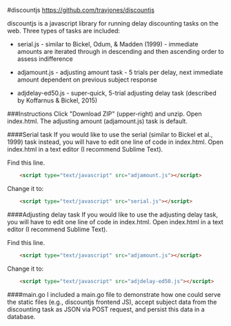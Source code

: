 #discountjs
https://github.com/travjones/discountjs

discountjs is a javascript library for running delay discounting tasks on the web. Three types of tasks are included: 

* serial.js - similar to Bickel, Odum, & Madden (1999) - immediate amounts are iterated through in descending and then ascending order to assess indifference

* adjamount.js - adjusting amount task - 5 trials per delay, next immediate amount dependent on previous subject response 

* adjdelay-ed50.js - super-quick, 5-trial adjusting delay task (described by Koffarnus & Bickel, 2015)

###Instructions
Click "Download ZIP" (upper-right) and unzip. Open index.html. The adjusting amount (adjamount.js) task is default.

####Serial task
If you would like to use the serial (similar to Bickel et al., 1999) task instead, you will have to edit one line of code in index.html. Open index.html in a text editor (I recommend Sublime Text).

Find this line.
```html
	<script type="text/javascript" src="adjamount.js"></script>
```
Change it to:
```html
	<script type="text/javascript" src="serial.js"></script>
```
####Adjusting delay task
If you would like to use the adjusting delay task, you will have to edit one line of code in index.html. Open index.html in a text editor (I recommend Sublime Text).

Find this line.
```html
	<script type="text/javascript" src="adjamount.js"></script>
```
Change it to:
```html
	<script type="text/javascript" src="adjdelay-ed50.js"></script>
```

####main.go
I included a main.go file to demonstrate how one could serve the static files (e.g., discountjs frontend JS), accept subject data from the discounting task as JSON via POST request, and persist this data in a database. 